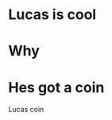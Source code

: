 Lucas is cool
=====================================
Why
=====================================
Hes got a coin
=====================================
Lucas coin
